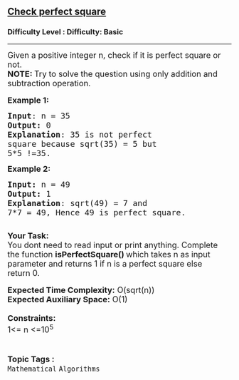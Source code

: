 <h2><a href="https://www.geeksforgeeks.org/problems/check-perfect-square2503/1">Check perfect square</a></h2><h3>Difficulty Level : Difficulty: Basic</h3><hr><div class="problems_problem_content__Xm_eO"><p><span style="font-size:18px">Given a positive integer n, check if it is perfect square or not.</span><br>
<span style="font-size:18px"><strong>NOTE: </strong>Try to solve the question using only addition and subtraction operation.</span><br>
<br>
<span style="font-size:18px"><strong>Example 1:</strong></span></p>

<pre><span style="font-size:18px"><strong>Input</strong>: n = 35
<strong>Output:</strong>&nbsp;0&nbsp;
<strong>Explanation</strong>: 35 is not perfect
square because sqrt(35) = 5 but
5*5 !=35.</span>
</pre>

<p><span style="font-size:18px"><strong>Example 2:</strong></span></p>

<pre><span style="font-size:18px"><strong>Input: </strong>n = 49
<strong>Output:&nbsp;</strong>1
<strong>Explanation</strong>: sqrt(49) = 7 and 
7*7 = 49, Hence 49 is perfect square. </span>
</pre>

<p><br>
<span style="font-size:18px"><strong>Your Task:&nbsp;&nbsp;</strong><br>
You dont need to read input or print anything. Complete the function <strong>isPerfectSquare()&nbsp;</strong>which takes n&nbsp;as input parameter and returns&nbsp;1 if n is a perfect square else return&nbsp;0.</span><br>
<br>
<span style="font-size:18px"><strong>Expected Time Complexity:</strong> O(sqrt(n))<br>
<strong>Expected Auxiliary Space:</strong> O(1)<br>
<br>
<strong>Constraints:</strong><br>
1&lt;= n&nbsp;&lt;=10<sup>5</sup></span></p>
</div><br><p><span style=font-size:18px><strong>Topic Tags : </strong><br><code>Mathematical</code>&nbsp;<code>Algorithms</code>&nbsp;